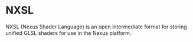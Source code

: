 # NXSL
NXSL (Nexus Shader Language) is an open intermediate format for storing unified GLSL shaders for use in the Nexus platform.
